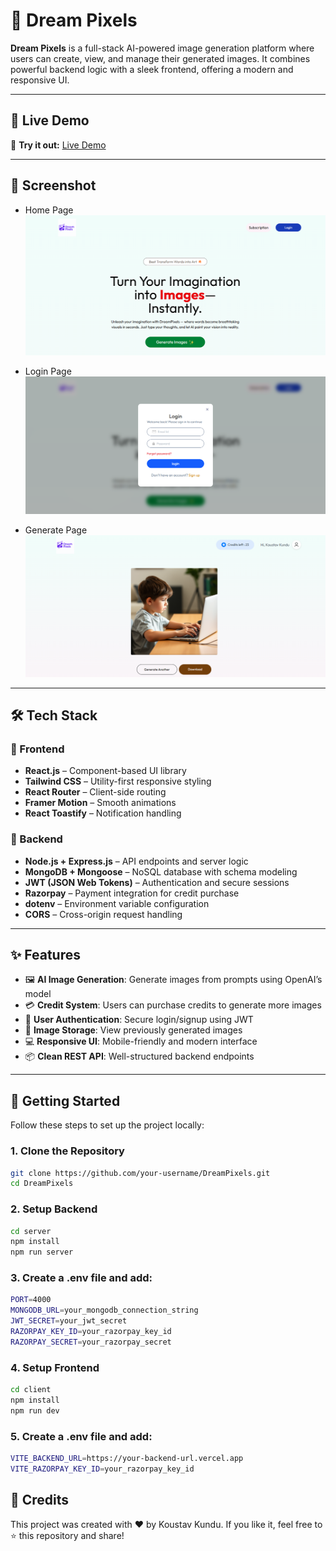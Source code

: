 # 🎨 Dream Pixels

**Dream Pixels** is a full-stack AI-powered image generation platform where users can create, view, and manage their generated images. It combines powerful backend logic with a sleek frontend, offering a modern and responsive UI.

---

## 🚀 Live Demo

🔗 **Try it out:** [Live Demo](https://dream-pixels-8rjq.vercel.app/)

---

## 📸 Screenshot

- Home Page
![HomePage Screenshot](HomePage.png)

- Login Page
![LoginPage Screenshot](LoginPage.png)

- Generate Page
![GeneratePage Screenshot](GeneratePage.png)

---

## 🛠️ Tech Stack

### 🔹 Frontend
- **React.js** – Component-based UI library
- **Tailwind CSS** – Utility-first responsive styling
- **React Router** – Client-side routing
- **Framer Motion** – Smooth animations
- **React Toastify** – Notification handling

### 🔹 Backend
- **Node.js + Express.js** – API endpoints and server logic
- **MongoDB + Mongoose** – NoSQL database with schema modeling
- **JWT (JSON Web Tokens)** – Authentication and secure sessions
- **Razorpay** – Payment integration for credit purchase
- **dotenv** – Environment variable configuration
- **CORS** – Cross-origin request handling

---

## ✨ Features


- 🖼️ **AI Image Generation**: Generate images from prompts using OpenAI’s model
- 💳 **Credit System**: Users can purchase credits to generate more images
- 🔐 **User Authentication**: Secure login/signup using JWT
- 📁 **Image Storage**: View previously generated images
- 💻 **Responsive UI**: Mobile-friendly and modern interface
- 📦 **Clean REST API**: Well-structured backend endpoints

---

## 🧰 Getting Started

Follow these steps to set up the project locally:

### 1. Clone the Repository

```bash
git clone https://github.com/your-username/DreamPixels.git
cd DreamPixels
````
### 2. Setup Backend

```bash
cd server
npm install
npm run server
```

### 3. Create a .env file and add:

```bash
PORT=4000
MONGODB_URL=your_mongodb_connection_string
JWT_SECRET=your_jwt_secret
RAZORPAY_KEY_ID=your_razorpay_key_id
RAZORPAY_SECRET=your_razorpay_secret

```

### 4. Setup Frontend

```bash
cd client
npm install
npm run dev
```

### 5. Create a .env file and add:

```bash
VITE_BACKEND_URL=https://your-backend-url.vercel.app
VITE_RAZORPAY_KEY_ID=your_razorpay_key_id

```

## 🌟 Credits

This project was created with ❤️ by Koustav Kundu.
If you like it, feel free to ⭐ this repository and share!